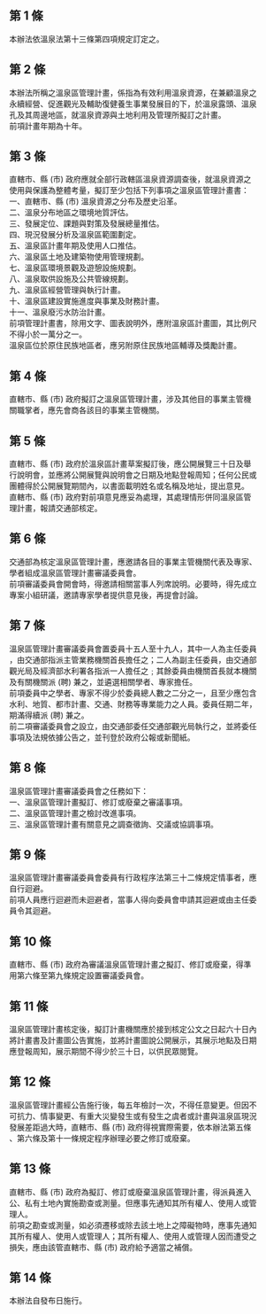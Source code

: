 第 1 條
-------
本辦法依溫泉法第十三條第四項規定訂定之。

第 2 條
-------
本辦法所稱之溫泉區管理計畫，係指為有效利用溫泉資源，在兼顧溫泉之  
永續經營、促進觀光及輔助復健養生事業發展目的下，於溫泉露頭、溫泉  
孔及其周邊地區，就溫泉資源與土地利用及管理所擬訂之計畫。  
前項計畫年期為十年。

第 3 條
-------
直轄市、縣 (市) 政府應就全部行政轄區溫泉資源調查後，就溫泉資源之  
使用與保護為整體考量，擬訂至少包括下列事項之溫泉區管理計畫書：  
一、直轄市、縣 (市) 溫泉資源之分布及歷史沿革。  
二、溫泉分布地區之環境地質評估。  
三、發展定位、課題與對策及發展總量推估。  
四、現況發展分析及溫泉區範圍劃定。  
五、溫泉區計畫年期及使用人口推估。  
六、溫泉區土地及建築物使用管理規劃。  
七、溫泉區環境景觀及遊憩設施規劃。  
八、溫泉取供設施及公共管線規劃。  
九、溫泉區經營管理與執行計畫。  
十、溫泉區建設實施進度與事業及財務計畫。  
十一、溫泉廢污水防治計畫。  
前項管理計畫書，除用文字、圖表說明外，應附溫泉區計畫圖，其比例尺  
不得小於一萬分之一。  
溫泉區位於原住民族地區者，應另附原住民族地區輔導及獎勵計畫。

第 4 條
-------
直轄市、縣 (市) 政府擬訂之溫泉區管理計畫，涉及其他目的事業主管機  
關職掌者，應先會商各該目的事業主管機關。

第 5 條
-------
直轄市、縣 (市) 政府於溫泉區計畫草案擬訂後，應公開展覽三十日及舉  
行說明會，並應將公開展覽與說明會之日期及地點登報周知；任何公民或  
團體得於公開展覽期間內，以書面載明姓名或名稱及地址，提出意見。  
直轄市、縣 (市) 政府對前項意見應妥為處理，其處理情形併同溫泉區管  
理計畫，報請交通部核定。

第 6 條
-------
交通部為核定溫泉區管理計畫，應邀請各目的事業主管機關代表及專家、  
學者組成溫泉區管理計畫審議委員會。  
前項審議委員會開會時，得邀請相關當事人列席說明。必要時，得先成立  
專案小組研議，邀請專家學者提供意見後，再提會討論。

第 7 條
-------
溫泉區管理計畫審議委員會置委員十五人至十九人，其中一人為主任委員  
，由交通部指派主管業務機關首長擔任之；二人為副主任委員，由交通部  
觀光局及經濟部水利署各指派一人擔任之﹔其餘委員由機關首長就本機關  
及有關機關派 (聘) 兼之，並遴選相關學者、專家擔任。  
前項委員中之學者、專家不得少於委員總人數之二分之一，且至少應包含  
水利、地質、都市計畫、交通、財務等專業能力之人員。委員任期二年，  
期滿得續派 (聘) 兼之。  
前二項審議委員會之設立，由交通部委任交通部觀光局執行之，並將委任  
事項及法規依據公告之，並刊登於政府公報或新聞紙。

第 8 條
-------
溫泉區管理計畫審議委員會之任務如下：  
一、溫泉區管理計畫擬訂、修訂或廢棄之審議事項。  
二、溫泉區管理計畫之檢討改進事項。  
三、溫泉區管理計畫有關意見之調查徵詢、交議或協調事項。

第 9 條
-------
溫泉區管理計畫審議委員會委員有行政程序法第三十二條規定情事者，應  
自行迴避。  
前項人員應行迴避而未迴避者，當事人得向委員會申請其迴避或由主任委  
員令其迴避。

第 10 條
--------
直轄市、縣 (市) 政府為審議溫泉區管理計畫之擬訂、修訂或廢棄，得準  
用第六條至第九條規定設置審議委員會。

第 11 條
--------
溫泉區管理計畫核定後，擬訂計畫機關應於接到核定公文之日起六十日內  
將計畫書及計畫圖公告實施，並將計畫圖說公開展示，其展示地點及日期  
應登報周知，展示期間不得少於三十日，以供民眾閱覽。

第 12 條
--------
溫泉區管理計畫經公告施行後，每五年檢討一次，不得任意變更。但因不  
可抗力、情事變更、有重大災變發生或有發生之虞者或計畫與溫泉區現況  
發展差距過大時，直轄市、縣 (市) 政府得視實際需要，依本辦法第五條  
、第六條及第十一條規定程序辦理必要之修訂或廢棄。

第 13 條
--------
直轄市、縣 (市) 政府為擬訂、修訂或廢棄溫泉區管理計畫，得派員進入  
公、私有土地內實施勘查或測量。但應事先通知其所有權人、使用人或管  
理人。  
前項之勘查或測量，如必須遷移或除去該土地上之障礙物時，應事先通知  
其所有權人、使用人或管理人；其所有權人、使用人或管理人因而遭受之  
損失，應由該管直轄市、縣 (市) 政府給予適當之補償。

第 14 條
--------
本辦法自發布日施行。

